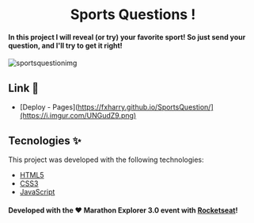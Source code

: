 <h1 align="center">Sports Questions !</h1>

#### In this project I will reveal (or try) your favorite sport! So just send your question, and I'll try to get it right!

![sportsquestionimg](https://i.imgur.com/UNGudZ9.png)

## Link 🚀

- [Deploy - Pages](https://fxharry.github.io/SportsQuestion/](https://i.imgur.com/UNGudZ9.png)


## Tecnologies ✨

This project was developed with the following technologies:

- [HTML5](https://www.w3schools.com/)
- [CSS3](https://www.w3schools.com/css/)
- [JavaScript](https://www.w3schools.com/js/)

#### Developed with the ♥ Marathon Explorer 3.0 event with [Rocketseat](https://www.rocketseat.com.br/)!
